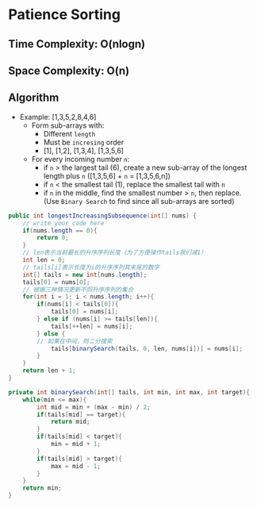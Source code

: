 # Patience Sorting

## Time Complexity: O(nlogn)
## Space Complexity: O(n)

## Algorithm
* Example: [1,3,5,2,8,4,6]
  * Form sub-arrays with:
    * Different `length`
    * Must be `incresing` order
    * [1], [1,2], [1,3,4], [1,3,5,6]
  * For every incoming number `n`:
    * if `n` > the largest tail (6), create a new sub-array of the longest length plus `n` ([1,3,5,6] + `n` = [1,3,5,6,n])
    * if `n` < the smallest tail (1), replace the smallest tail with `n`
    * if `n` in the middle, find the smallest number > `n`, then replace. (Use `Binary Search` to find since all sub-arrays are sorted)
  
```java
public int longestIncreasingSubsequence(int[] nums) {
    // write your code here
    if(nums.length == 0){
        return 0;
    }
    // len表示当前最长的升序序列长度（为了方便操作tails我们减1）
    int len = 0;
    // tails[i]表示长度为i的升序序列其末尾的数字
    int[] tails = new int[nums.length];
    tails[0] = nums[0];
    // 根据三种情况更新不同升序序列的集合
    for(int i = 1; i < nums.length; i++){
        if(nums[i] < tails[0]){
            tails[0] = nums[i];
        } else if (nums[i] >= tails[len]){
            tails[++len] = nums[i];
        } else {
        // 如果在中间，则二分搜索
            tails[binarySearch(tails, 0, len, nums[i])] = nums[i];
        }
    }
    return len + 1;
}

private int binarySearch(int[] tails, int min, int max, int target){
    while(min <= max){
        int mid = min + (max - min) / 2;
        if(tails[mid] == target){
            return mid;
        }
        if(tails[mid] < target){
            min = mid + 1;
        }
        if(tails[mid] > target){
            max = mid - 1;
        }
    }
    return min;
}
```
